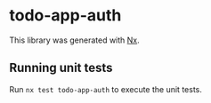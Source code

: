 # todo-app-auth

This library was generated with [Nx](https://nx.dev).

## Running unit tests

Run `nx test todo-app-auth` to execute the unit tests.
